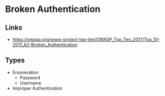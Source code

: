 # Broken Authentication

## Links

- https://owasp.org/www-project-top-ten/OWASP_Top_Ten_2017/Top_10-2017_A2-Broken_Authentication

## Types

- Enumeration
  - Password
  - Username
- Improper Authentication
